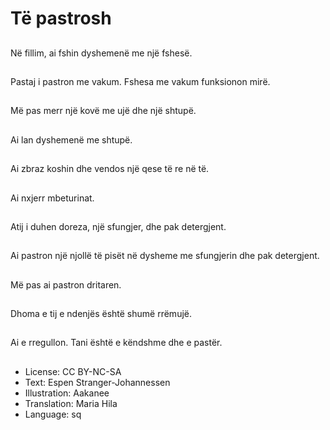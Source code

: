# Të pastrosh

##
Në fillim, ai fshin dyshemenë me një fshesë.

##
Pastaj i pastron me vakum. Fshesa me vakum funksionon mirë.

##
Më pas merr një kovë me ujë dhe një shtupë.

##
Ai lan dyshemenë me shtupë.

##
Ai zbraz koshin dhe vendos një qese të re në të.

##
Ai nxjerr mbeturinat.

##
Atij i duhen doreza, një sfungjer, dhe pak detergjent.

##
Ai pastron një njollë të pisët në dysheme me sfungjerin dhe pak detergjent.

##
Më pas ai pastron dritaren.

##
Dhoma e tij e ndenjës është shumë rrëmujë.

##
Ai e rregullon. Tani është e këndshme dhe e pastër.

##
* License: CC BY-NC-SA
* Text: Espen Stranger-Johannessen
* Illustration: Aakanee
* Translation: Maria Hila
* Language: sq
